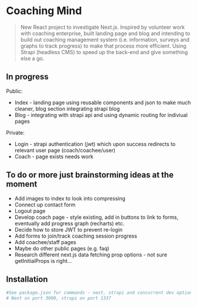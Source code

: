 # Coaching Mind

> New React project to investigate Next.js. Inspired by volunteer work with coaching enterprise, built landing page and blog and intending to build out coaching management system (i.e. information, surveys and graphs to track progress) to make that process more efficient. Using Strapi (headless CMS) to speed up the back-end and give something else a go.

## In progress
Public:
- Index - landing page using reusable components and json to make much cleaner, blog section integrating strapi blog
- Blog - integrating with strapi api and using dynamic routing for indiviual pages

Private:
- Login - strapi authentication (jwt) which upon success redirects to relevant user page (coach/coachee/user)
- Coach - page exists needs work

## To do or more just brainstorming ideas at the moment
- Add images to index to look into compressing
- Connect up contact form
- Logout page
- Develop coach page - style existing, add in buttons to link to forms, eventually add progress graph (recharts) etc.
- Decide how to store JWT to prevent re-login
- Add forms to join/track coaching session progress
- Add coachee/staff pages
- Maybe do other public pages (e.g. faq)
- Research different next.js data fetching prop options - not sure getInitialProps is right... 

## Installation
``` bash
#See package.json for commands - next, strapi and concurrent dev option
# Next on port 3000, strapi on port 1337
```

